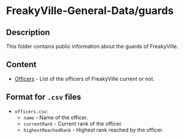 # FreakyVille-General-Data/guards

## Description

This folder contains public information about the guards of FreakyVille.

## Content

- [Officers](officers.csv) - List of the officers of FreakyVille current or not.

## Format for `.csv` files

- `officers.csv`:
  - `name` - Name of the officer.
  - `currentRank` - Current rank of the officer.
  - `highestReachedRank` - Highest rank reached by the officer.